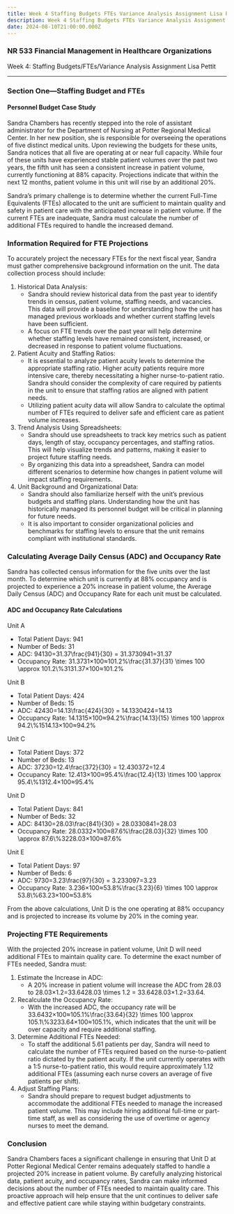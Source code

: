 ```yaml
---
title: Week 4 Staffing Budgets FTEs Variance Analysis Assignment Lisa Pettit NR533
description: Week 4 Staffing Budgets FTEs Variance Analysis Assignment Lisa Pettit
date: 2024-08-10T21:00:00.000Z
---
```


### NR 533 Financial Management in Healthcare Organizations

Week 4: Staffing Budgets/FTEs/Variance Analysis Assignment
Lisa Pettit

***

### Section One—Staffing Budget and FTEs

#### Personnel Budget Case Study

Sandra Chambers has recently stepped into the role of assistant administrator for the Department of Nursing at Potter Regional Medical Center. In her new position, she is responsible for overseeing the operations of five distinct medical units. Upon reviewing the budgets for these units, Sandra notices that all five are operating at or near full capacity. While four of these units have experienced stable patient volumes over the past two years, the fifth unit has seen a consistent increase in patient volume, currently functioning at 88% capacity. Projections indicate that within the next 12 months, patient volume in this unit will rise by an additional 20%.

Sandra’s primary challenge is to determine whether the current Full-Time Equivalents (FTEs) allocated to the unit are sufficient to maintain quality and safety in patient care with the anticipated increase in patient volume. If the current FTEs are inadequate, Sandra must calculate the number of additional FTEs required to handle the increased demand.

### Information Required for FTE Projections

To accurately project the necessary FTEs for the next fiscal year, Sandra must gather comprehensive background information on the unit. The data collection process should include:

1. Historical Data Analysis:
   * Sandra should review historical data from the past year to identify trends in census, patient volume, staffing needs, and vacancies. This data will provide a baseline for understanding how the unit has managed previous workloads and whether current staffing levels have been sufficient.
   * A focus on FTE trends over the past year will help determine whether staffing levels have remained consistent, increased, or decreased in response to patient volume fluctuations.
2. Patient Acuity and Staffing Ratios:
   * It is essential to analyze patient acuity levels to determine the appropriate staffing ratio. Higher acuity patients require more intensive care, thereby necessitating a higher nurse-to-patient ratio. Sandra should consider the complexity of care required by patients in the unit to ensure that staffing ratios are aligned with patient needs.
   * Utilizing patient acuity data will allow Sandra to calculate the optimal number of FTEs required to deliver safe and efficient care as patient volume increases.
3. Trend Analysis Using Spreadsheets:
   * Sandra should use spreadsheets to track key metrics such as patient days, length of stay, occupancy percentages, and staffing ratios. This will help visualize trends and patterns, making it easier to project future staffing needs.
   * By organizing this data into a spreadsheet, Sandra can model different scenarios to determine how changes in patient volume will impact staffing requirements.
4. Unit Background and Organizational Data:
   * Sandra should also familiarize herself with the unit’s previous budgets and staffing plans. Understanding how the unit has historically managed its personnel budget will be critical in planning for future needs.
   * It is also important to consider organizational policies and benchmarks for staffing levels to ensure that the unit remains compliant with institutional standards.

### Calculating Average Daily Census (ADC) and Occupancy Rate

Sandra has collected census information for the five units over the last month. To determine which unit is currently at 88% occupancy and is projected to experience a 20% increase in patient volume, the Average Daily Census (ADC) and Occupancy Rate for each unit must be calculated.

#### ADC and Occupancy Rate Calculations

Unit A

* Total Patient Days: 941
* Number of Beds: 31
* ADC: 94130=31.37\frac{941}{30} = 31.3730941​=31.37
* Occupancy Rate: 31.3731×100≈101.2%\frac{31.37}{31} \times 100 \approx 101.2\\%3131.37​×100≈101.2%

Unit B

* Total Patient Days: 424
* Number of Beds: 15
* ADC: 42430=14.13\frac{424}{30} = 14.1330424​=14.13
* Occupancy Rate: 14.1315×100≈94.2%\frac{14.13}{15} \times 100 \approx 94.2\\%1514.13​×100≈94.2%

Unit C

* Total Patient Days: 372
* Number of Beds: 13
* ADC: 37230=12.4\frac{372}{30} = 12.430372​=12.4
* Occupancy Rate: 12.413×100≈95.4%\frac{12.4}{13} \times 100 \approx 95.4\\%1312.4​×100≈95.4%

Unit D

* Total Patient Days: 841
* Number of Beds: 32
* ADC: 84130=28.03\frac{841}{30} = 28.0330841​=28.03
* Occupancy Rate: 28.0332×100≈87.6%\frac{28.03}{32} \times 100 \approx 87.6\\%3228.03​×100≈87.6%

Unit E

* Total Patient Days: 97
* Number of Beds: 6
* ADC: 9730=3.23\frac{97}{30} = 3.233097​=3.23
* Occupancy Rate: 3.236×100≈53.8%\frac{3.23}{6} \times 100 \approx 53.8\\%63.23​×100≈53.8%

From the above calculations, Unit D is the one operating at 88% occupancy and is projected to increase its volume by 20% in the coming year.

### Projecting FTE Requirements

With the projected 20% increase in patient volume, Unit D will need additional FTEs to maintain quality care. To determine the exact number of FTEs needed, Sandra must:

1. Estimate the Increase in ADC:
   * A 20% increase in patient volume will increase the ADC from 28.03 to 28.03×1.2=33.6428.03 \times 1.2 = 33.6428.03×1.2=33.64.
2. Recalculate the Occupancy Rate:
   * With the increased ADC, the occupancy rate will be 33.6432×100≈105.1%\frac{33.64}{32} \times 100 \approx 105.1\\%3233.64​×100≈105.1%, which indicates that the unit will be over capacity and require additional staffing.
3. Determine Additional FTEs Needed:
   * To staff the additional 5.61 patients per day, Sandra will need to calculate the number of FTEs required based on the nurse-to-patient ratio dictated by the patient acuity. If the unit currently operates with a 1:5 nurse-to-patient ratio, this would require approximately 1.12 additional FTEs (assuming each nurse covers an average of five patients per shift).
4. Adjust Staffing Plans:
   * Sandra should prepare to request budget adjustments to accommodate the additional FTEs needed to manage the increased patient volume. This may include hiring additional full-time or part-time staff, as well as considering the use of overtime or agency nurses to meet the demand.

### Conclusion

Sandra Chambers faces a significant challenge in ensuring that Unit D at Potter Regional Medical Center remains adequately staffed to handle a projected 20% increase in patient volume. By carefully analyzing historical data, patient acuity, and occupancy rates, Sandra can make informed decisions about the number of FTEs needed to maintain quality care. This proactive approach will help ensure that the unit continues to deliver safe and effective patient care while staying within budgetary constraints.

